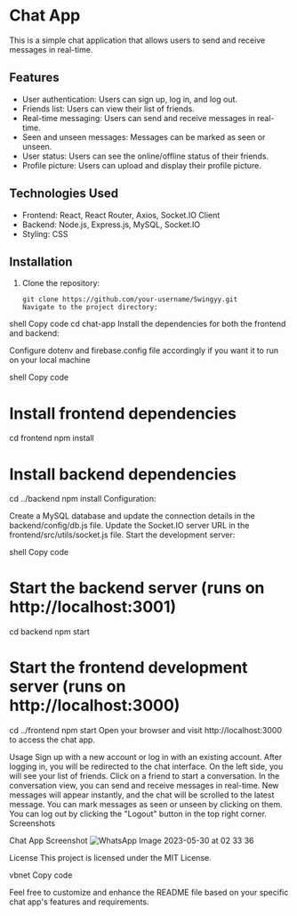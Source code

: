 # Chat App

This is a simple chat application that allows users to send and receive messages in real-time.

## Features

- User authentication: Users can sign up, log in, and log out.
- Friends list: Users can view their list of friends.
- Real-time messaging: Users can send and receive messages in real-time.
- Seen and unseen messages: Messages can be marked as seen or unseen.
- User status: Users can see the online/offline status of their friends.
- Profile picture: Users can upload and display their profile picture.

## Technologies Used

- Frontend: React, React Router, Axios, Socket.IO Client
- Backend: Node.js, Express.js, MySQL, Socket.IO
- Styling: CSS

## Installation

1. Clone the repository:

   ```shell
   git clone https://github.com/your-username/Swingyy.git
   Navigate to the project directory:
   ```

shell
Copy code
cd chat-app
Install the dependencies for both the frontend and backend:

Configure dotenv and firebase.config file accordingly if you want it to run on your local machine

shell
Copy code

# Install frontend dependencies

cd frontend
npm install

# Install backend dependencies

cd ../backend
npm install
Configuration:

Create a MySQL database and update the connection details in the backend/config/db.js file.
Update the Socket.IO server URL in the frontend/src/utils/socket.js file.
Start the development server:

shell
Copy code

# Start the backend server (runs on http://localhost:3001)

cd backend
npm start

# Start the frontend development server (runs on http://localhost:3000)

cd ../frontend
npm start
Open your browser and visit http://localhost:3000 to access the chat app.

Usage
Sign up with a new account or log in with an existing account.
After logging in, you will be redirected to the chat interface.
On the left side, you will see your list of friends. Click on a friend to start a conversation.
In the conversation view, you can send and receive messages in real-time.
New messages will appear instantly, and the chat will be scrolled to the latest message.
You can mark messages as seen or unseen by clicking on them.
You can log out by clicking the "Logout" button in the top right corner.
Screenshots

Chat App Screenshot
![WhatsApp Image 2023-05-30 at 02 33 36](https://github.com/ankitrout2903/Swingyy2/assets/88599131/164577c8-77f5-4d13-88cb-078da8907e5b)

License
This project is licensed under the MIT License.

vbnet
Copy code

Feel free to customize and enhance the README file based on your specific chat app's features and requirements.
